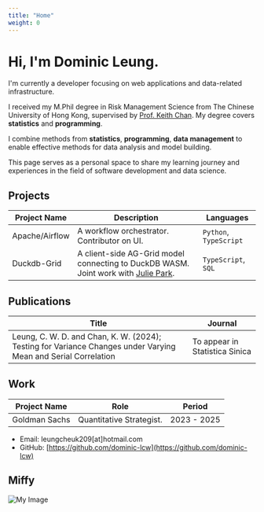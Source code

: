 ```yaml
---
title: "Home"
weight: 0
---
```


# Hi, I'm Dominic Leung.

I'm currently a developer focusing on web applications and data-related infrastructure.

I received my M.Phil degree in Risk Management Science from The Chinese University of Hong Kong, supervised by [Prof. Keith Chan](https://sites.google.com/site/kwchankeith/). My degree covers **statistics** and **programming**.

I combine methods from **statistics**, **programming**, **data management** to enable effective methods for data analysis and model building.

This page serves as a personal space to share my learning journey and experiences in the field of software development and data science.

## Projects

| Project Name   | Description                                                                                                      | Languages              |
| -------------- | ---------------------------------------------------------------------------------------------------------------- | ---------------------- |
| Apache/Airflow | A workflow orchestrator. Contributor on UI.                                                                      | `Python`, `TypeScript` |
| Duckdb-Grid    | A client-side AG-Grid model connecting to DuckDB WASM. Joint work with [Julie Park](https://github.com/yeri918). | `TypeScript`, `SQL`    |

## Publications

| Title                                                                                                          | Journal                        |
| -------------------------------------------------------------------------------------------------------------- | ------------------------------ |
| Leung, C. W. D. and Chan, K. W. (2024); Testing for Variance Changes under Varying Mean and Serial Correlation | To appear in Statistica Sinica |

## Work

| Project Name  | Role                     | Period      |
| ------------- | ------------------------ | ----------- |
| Goldman Sachs | Quantitative Strategist. | 2023 - 2025 |

- Email: leungcheuk209[at]hotmail.com
- GitHub: [https://github.com/dominic-lcw](https://github.com/dominic-lcw)

## Miffy

![My Image](/miffy.jpg)
